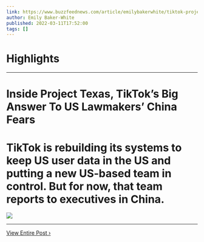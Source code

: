 ```yaml
---
link: https://www.buzzfeednews.com/article/emilybakerwhite/tiktok-project-texas-bytedance-user-data
author: Emily Baker-White
published: 2022-03-11T17:52:00
tags: []
---
```

# Highlights


---
# Inside Project Texas, TikTok’s Big Answer To US Lawmakers’ China Fears
# TikTok is rebuilding its systems to keep US user data in the US and putting a new US-based team in control. But for now, that team reports to executives in China.

![](https://img.buzzfeed.com/buzzfeed-static/static/2022-03/11/15/campaign_images/935d3f7a6aed/inside-project-texas-tiktoks-big-answer-to-us-law-2-1792-1647013968-23_dblbig.jpg)

---

[View Entire Post ›](https://www.buzzfeednews.com/article/emilybakerwhite/tiktok-project-texas-bytedance-user-data)